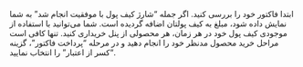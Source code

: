 <p>ابتدا فاکتور خود را بررسی کنید. اگر جمله “شارژ کیف پول با موفقیت انجام شد” به شما نمایش داده شود، مبلغ به کیف پولتان اضافه گردیده است. شما می‌توانید با استفاده از موجودی کیف پول خود در هر زمان، هر محصولی از پنل خریداری کنید. تنها کافی است مراحل خرید محصول مدنظر خود را انجام دهید و در مرحله “پرداخت فاکتور”، گزینه “کسر از اعتبار” را انتخاب نمایید.</p>